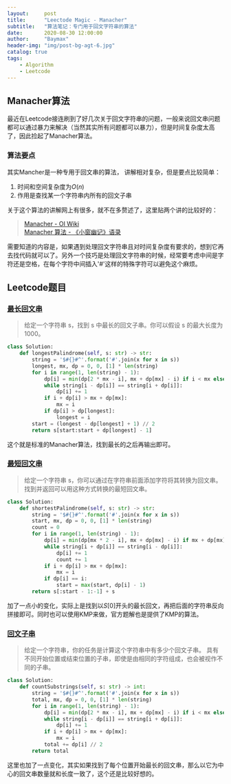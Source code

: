 ```yaml
---
layout:     post
title:      "Leectode Magic - Manacher"
subtitle:   "算法笔记：专门用于回文字符串的算法"
date:       2020-08-30 12:00:00
author:     "Baymax"
header-img: "img/post-bg-agt-6.jpg"
catalog: true
tags:
    - Algorithm
    - Leetcode
---
```


## Manacher算法

最近在Leetcode接连刷到了好几次关于回文字符串的问题，一般来说回文串问题都可以通过暴力来解决（当然其实所有问题都可以暴力），但是时间复杂度太高了，因此捡起了Manacher算法。

### 算法要点

其实Mancher是一种专用于回文串的算法， 讲解相对复杂，但是要点比较简单：

1. 时间和空间复杂度为$O(n)$
2. 作用是查找某一个字符串内所有的回文子串

关于这个算法的讲解网上有很多，就不在多赘述了，这里贴两个讲的比较好的：

> [Manacher - OI Wiki](https://oi-wiki.org/string/manacher/)  
> [Manacher 算法 - 《小窗幽记》语录](https://ethsonliu.com/2018/04/manacher.html)

需要知道的内容是，如果遇到处理回文字符串且对时间复杂度有要求的，想到它再去找代码就可以了。另外一个技巧是处理回文字符串的时候，经常要考虑中间是字符还是空格，在每个字符中间插入'#'这样的特殊字符可以避免这个麻烦。


## Leetcode题目

### [最长回文串](https://leetcode-cn.com/problems/longest-palindromic-substring/)

> 给定一个字符串 s，找到 s 中最长的回文子串。你可以假设 s 的最大长度为 1000。

```python
class Solution:
    def longestPalindrome(self, s: str) -> str:
        string = '$#{}#^'.format('#'.join(x for x in s))
        longest, mx, dp = 0, 0, [1] * len(string)
        for i in range(1, len(string) - 1):
            dp[i] = min(dp[2 * mx - i], mx + dp[mx] - i) if i < mx else 1
            while string[i - dp[i]] == string[i + dp[i]]:
                dp[i] += 1
            if i + dp[i] > mx + dp[mx]:
                mx = i
            if dp[i] > dp[longest]:
                longest = i
        start = (longest - dp[longest] + 1) // 2
        return s[start:start + dp[longest] - 1]
```

这个就是标准的Manacher算法，找到最长的之后再输出即可。

### [最短回文串](https://leetcode-cn.com/problems/shortest-palindrome/)

> 给定一个字符串 s，你可以通过在字符串前面添加字符将其转换为回文串。找到并返回可以用这种方式转换的最短回文串。

```python
class Solution:
    def shortestPalindrome(self, s: str) -> str:
        string = '$#{}#^'.format('#'.join(x for x in s))
        start, mx, dp = 0, 0, [1] * len(string)
        count = 0
        for i in range(1, len(string) - 1):
            dp[i] = min(dp[mx * 2 - i], mx + dp[mx] - i) if mx + dp[mx] > i else 1
            while string[i + dp[i]] == string[i - dp[i]]:
                dp[i] += 1
                count += 1
            if i + dp[i] > mx + dp[mx]:
                mx = i
            if dp[i] == i:
                start = max(start, dp[i] - 1)
        return s[:start - 1:-1] + s
```

加了一点小的变化，实际上是找到以$S[0]$开头的最长回文，再把后面的字符串反向拼接即可。同时也可以使用KMP来做，官方题解也是提供了KMP的算法。

### [回文子串](https://leetcode-cn.com/problems/palindromic-substrings/)

> 给定一个字符串，你的任务是计算这个字符串中有多少个回文子串。
> 具有不同开始位置或结束位置的子串，即使是由相同的字符组成，也会被视作不同的子串。

```python
class Solution:
    def countSubstrings(self, s: str) -> int:
        string = '$#{}#^'.format('#'.join(x for x in s))
        total, mx, dp = 0, 0, [1] * len(string)
        for i in range(1, len(string) - 1):
            dp[i] = min(dp[2 * mx - i], mx + dp[mx] - i) if i < mx else 1
            while string[i - dp[i]] == string[i + dp[i]]:
                dp[i] += 1
            if i + dp[i] > mx + dp[mx]:
                mx = i
            total += dp[i] // 2
        return total
```

这里也加了一点变化，其实如果找到了每个位置开始最长的回文串，那么以它为中心的回文串数量就和长度一致了，这个还是比较好想的。